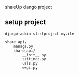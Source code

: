 shareUp django project

## setup project 
```
django-admin startproject mysite
```

```
share_api/
    manage.py
    share_api/
        __init__.py
        settings.py
        urls.py
        wsgi.py
```

